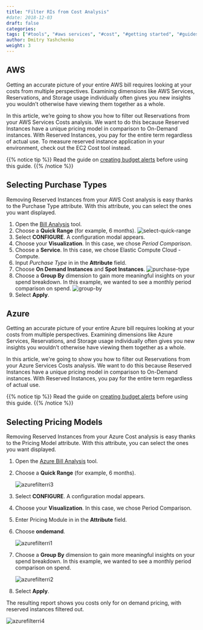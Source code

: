 ```yaml
---
title: "Filter RIs from Cost Analysis"
#date: 2018-12-03
draft: false
categories:
tags: ["#tools", "#aws services", "#cost", "#getting started", "#guides", "#azure"]
author: Dmitry Yashchenko
weight: 3
---
```


## AWS

Getting an accurate picture of your entire AWS bill requires looking at your costs from multiple perspectives. Examining dimensions like AWS Services, Reservations, and Storage usage individually often gives you new insights you wouldn’t otherwise have viewing them together as a whole.

In this article, we’re going to show you how to filter out Reservations from your AWS Services Costs analysis. We want to do this because Reserved Instances have a unique pricing model in comparison to On-Demand instances. With Reserved Instances, you pay for the entire term regardless of actual use. To measure reserved instance application in your environment, check out the EC2 Cost tool instead.

{{% notice tip %}}
Read the guide on [creating budget alerts](/billing-analysis/ba-guides/how-to-create-budget-alerts/) before using this guide.
{{% /notice %}}



## Selecting Purchase Types  

Removing Reserved Instances from your AWS Cost analysis is easy thanks to the Purchase Type attribute. With this attribute, you can select the ones you want displayed.

1. Open the [Bill Analysis](https://us.cloudwisdom.virtana.com/#/reports/awscostall/latest) tool.
2. Choose a **Quick Range** (for example, 6 months).
![select-quick-range](/images/how-to-filter-ris-from-analysis/select-quick-range.png)
3. Select **CONFIGURE**. A configuration modal appears.
4. Choose your **Visualization**. In this case, we chose _Period Comparison_.
5. Choose a **Service**. In this case, we chose Elastic Compute Cloud - Compute.
6. Input _Purchase Type_ in in the **Attribute** field.
7. Choose **On Demand Instances** and **Spot Instances**.
![purchase-type](/images/how-to-filter-ris-from-analysis/purchase-type.png)
8. Choose a **Group By** dimension to gain more meaningful insights on your spend breakdown. In this example, we wanted to see a monthly period comparison on spend.
![group-by](/images/how-to-filter-ris-from-analysis/group-by.png)
9. Select **Apply**.  

## Azure

Getting an accurate picture of your entire Azure bill requires looking at your costs from multiple perspectives. Examining dimensions like Azure Services, Reservations, and Storage usage individually often gives you new insights you wouldn’t otherwise have viewing them together as a whole.

In this article, we're going to show you how to filter out Reservations from your Azure Services Costs analysis. We want to do this because Reserved Instances have a unique pricing model in comparison to On-Demand instances. With Reserved Instances, you pay for the entire term regardless of actual use.

{{% notice tip %}}
Read the guide on [creating budget alerts](/billing-analysis/ba-guides/how-to-create-budget-alerts/)
before using this guide. {{% /notice %}}

## Selecting Pricing Models

Removing Reserved Instances from your Azure Cost analysis is easy thanks to the Pricing Model attribute. With this attribute, you can select the ones you want displayed.

1.  Open the [Azure Bill Analysis](https://us.cloudwisdom.virtana.com/#/reports/azure-bill) tool.

2.  Choose a **Quick Range** (for example, 6 months).

    ![azurefilterri3](images/how-to-filter-ris-from-analysis/azurefilterri3.png)

3.  Select **CONFIGURE**. A configuration modal appears.

4.  Choose your **Visualization**. In this case, we chose Period Comparison.

5.  Enter Pricing Module in in the **Attribute** field.

6.  Choose **ondemand**.

    ![azurefilterri1](images/how-to-filter-ris-from-analysis/azurefilterri1.png)

7.  Choose a **Group By** dimension to gain more meaningful insights on your spend breakdown. In this example, we wanted to see a monthly period comparison on spend.

    ![azurefilterri2](images/how-to-filter-ris-from-analysis/azurefilterri2.png)

8.  Select **Apply**.

The resulting report shows you costs only for on demand pricing, with reserved instances filtered out.

![azurefilterri4](images/how-to-filter-ris-from-analysis/azurefilterri4.png)
